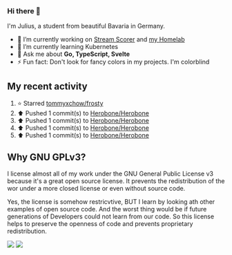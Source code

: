 ### Hi there 👋
I'm Julius, a student from beautiful Bavaria in Germany.

- 🔭 I’m currently working on [Stream Scorer](https://github.com/Herobone/stream-scorer) and [my Homelab](https://github.com/Herobone/homelab-kubernetes)
- 🌱 I’m currently learning Kubernetes
- 💬 Ask me about **Go, TypeScript, Svelte**
- ⚡ Fun fact: Don't look for fancy colors in my projects. I'm colorblind
## My recent activity
<!--RECENT_ACTIVITY:start-->
1. ⭐ Starred [tommyxchow/frosty](https://github.com/tommyxchow/frosty)<br>
2. ⬆️ Pushed 1 commit(s) to [Herobone/Herobone](https://github.com/Herobone/Herobone)<br>
3. ⬆️ Pushed 1 commit(s) to [Herobone/Herobone](https://github.com/Herobone/Herobone)<br>
4. ⬆️ Pushed 1 commit(s) to [Herobone/Herobone](https://github.com/Herobone/Herobone)<br>
5. ⬆️ Pushed 1 commit(s) to [Herobone/Herobone](https://github.com/Herobone/Herobone)<br>
<!--RECENT_ACTIVITY:end-->

## Why GNU GPLv3?
I license almost all of my work under the GNU General Public License v3 because it's a great open source license. It prevents the redistribution of the wor under a more closed license or even without source code.

Yes, the license is somehow restricvtive, BUT I learn by looking ath other examples of open source code. And the worst thing would be if future generations of Developers could not learn from our code. So this license helps to preserve the openness of code and prevents proprietary redistribution.

![](http://github-profile-summary-cards.vercel.app/api/cards/profile-details?username=Herobone&theme=github_dark)
![](https://github-profile-trophy.vercel.app/?username=Herobone&theme=darkhub&no-frame=true&margin-w=6)
